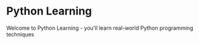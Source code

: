 # Python Learning
Welcome to Python Learning - you'll learn real-world Python programming techniques


